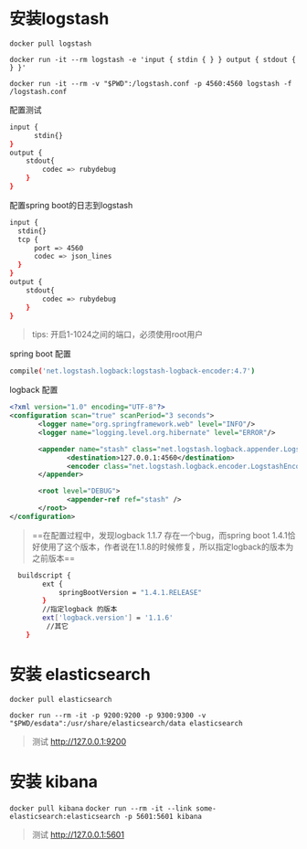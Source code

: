 # 安装logstash

`docker pull logstash`

`docker run -it --rm logstash -e 'input { stdin { } } output { stdout { } }'`

`docker run -it --rm -v "$PWD":/logstash.conf -p 4560:4560 logstash -f /logstash.conf`

配置测试

```bash
input {
      stdin{}
}
output {
    stdout{
        codec => rubydebug
    }
}
```

配置spring boot的日志到logstash

```bash
input {
  stdin{}
  tcp {
      port => 4560
      codec => json_lines
  }
}
output {
    stdout{
        codec => rubydebug
    }
}
```
>tips: 开启1-1024之间的端口，必须使用root用户

spring boot 配置

```bash
compile('net.logstash.logback:logstash-logback-encoder:4.7')

```
logback 配置

```xml
<?xml version="1.0" encoding="UTF-8"?>
<configuration scan="true" scanPeriod="3 seconds">
       <logger name="org.springframework.web" level="INFO"/>
       <logger name="logging.level.org.hibernate" level="ERROR"/>

       <appender name="stash" class="net.logstash.logback.appender.LogstashTcpSocketAppender">
              <destination>127.0.0.1:4560</destination>
              <encoder class="net.logstash.logback.encoder.LogstashEncoder" />
       </appender>

       <root level="DEBUG">
              <appender-ref ref="stash" />
       </root>
</configuration>
```

> ==在配置过程中，发现logback 1.1.7 存在一个bug，而spring boot 1.4.1恰好使用了这个版本，作者说在1.1.8的时候修复，所以指定logback的版本为之前版本==

```bash
  buildscript {
        ext {
            springBootVersion = "1.4.1.RELEASE"
        }
        //指定logback 的版本
        ext['logback.version'] = '1.1.6'
      	 //其它
    }
```

# 安装 elasticsearch

`docker pull elasticsearch`

`docker run --rm -it -p 9200:9200 -p 9300:9300 -v "$PWD/esdata":/usr/share/elasticsearch/data elasticsearch`

>测试  http://127.0.0.1:9200


# 安装 kibana

`docker pull kibana`
`docker run --rm -it --link some-elasticsearch:elasticsearch -p 5601:5601 kibana`

>测试  http://127.0.0.1:5601
